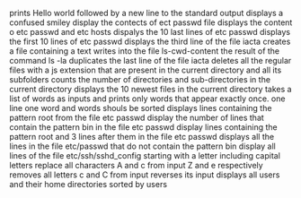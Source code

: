 prints Hello world followed by a new line to the standard output
displays a confused smiley
display the contects of ect passwd file
displays the content o etc passwd and etc hosts
dispalys the 10 last lines of etc passwd
displays the first 10 lines of etc passwd
displays the third line of the file iacta
creates a file containing a text
writes into the file ls-cwd-content the result of the command ls -la
duplicates the last line of the file iacta
deletes all the regular files with a js extension that are present in the current directory and all its subfolders
counts the number of directories and sub-directories in the current directory
displays the 10 newest files in the current directory
takes a list of words as inputs and prints only words that appear exactly once. one line one word and words shouls be sorted
displays lines containing the pattern root from the file etc passwd
display the number of lines that contain the pattern bin in the file etc passwd
display lines containing the pattern root and 3 lines after them in the file etc passwd
displays all the lines in the file etc/passwd that do not contain the pattern bin
display all lines of the file etc/ssh/sshd_config starting with a letter including capital letters
replace all characters A and c from input Z and e respectively
removes all letters c and C from input
reverses its input
displays all users and their home directories sorted by users
